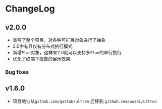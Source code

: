 # ChangeLog

## v2.0.0

- 重写了整个项目，对各种可扩展对象进行了抽象
- 2.0中有且仅有分布式执行模式
- 新增`Plan`对象，这样来2.0就可以支持多`Plan`的串行执行
- 优化了终端下报告的展示效果

### Bug fixes

## v1.6.0

- 项目地址从`github.com/qastub/ultron` 迁移到 `github.com/wosai/ultron`